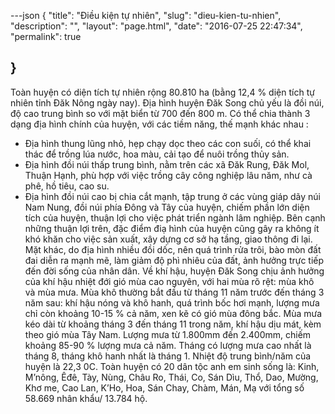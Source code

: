 ---json
{
    "title": "Điều kiện tự nhiên",
    "slug": "dieu-kien-tu-nhien",
    "description": "",
    "layout": "page.html",
    "date": "2016-07-25 22:47:34",
    "permalink": true
   
}
---
Toàn huyện có diện tích tự nhiên rộng 80.810 ha (bằng 12,4 % diện tích tự nhiên tỉnh Đăk Nông ngày nay). Địa hình huyện Đăk Song chủ yếu là đồi núi, độ cao trung bình so với mặt biển từ 700 đến 800 m. Có thể chia thành 3 dạng địa hình chính của huyện, với các tiềm năng, thế mạnh khác nhau :
- Địa hình thung lũng nhỏ, hẹp chạy dọc theo các con suối, có thể khai thác để trồng lúa nước, hoa màu, cải tạo để nuôi trồng thủy sản.
- Địa hình đồi núi thấp trung bình, nằm trên các xã Đăk Rung, Đăk Mol, Thuận Hạnh, phù hợp với việc trồng cây công nghiệp lâu năm, như cà phê, hồ tiêu, cao su.
- Địa hình đồi núi cao bị chia cắt mạnh, tập trung ở các vùng giáp dãy núi Nam Nung, đồi núi phía Đông và Tây của huyện, chiếm phần lớn diện tích của huyện, thuận lợi cho việc phát triển ngành lâm nghiệp.
Bên cạnh những thuận lợi trên, đặc điểm điạ hình của huyện cũng gây ra không ít khó khăn cho việc sản xuất, xây dựng cơ sở hạ tầng, giao thông đi lại. Mặt khác, do địa hình nhiều đồi dốc, nên quá trình rửa trôi, bào mòn đất đai diễn ra mạnh mẽ, làm giảm độ phì nhiêu của đất, ảnh hưởng trực tiếp đến đời sống của nhân dân.
Về khí hậu, huyện Đăk Song chịu ảnh hưởng của khí hậu nhiệt đới gió mùa cao nguyên, với hai mùa rõ rệt: mùa khô và mùa mưa. Mùa khô thường bắt đầu từ tháng 11 năm trước đến tháng 3 năm sau: khí hậu nóng và khô hanh, quá trình bốc hơi mạnh, lượng mưa chỉ còn khoảng 10-15 % cả năm, xen kẽ có gió mùa đông bắc. Mùa mưa kéo dài từ khoảng tháng 3 đến tháng 11 trong năm, khí hậu dịu mát, kèm theo gió mùa Tây Nam. Lượng mưa từ 1.800mm đến 2.400mm, chiếm khoảng 85-90 % lượng mưa cả năm. Tháng có lượng mưa cao nhất là tháng 8, tháng khô hanh nhất là tháng 1. Nhiệt độ trung bình/năm của huyện là 22,3 0C.
Toàn huyện có 20 dân tộc anh em sinh sống là: Kinh, M’nông, Êđê, Tày, Nùng, Châu Ro, Thái, Co, Sán Dìu, Thổ, Dao, Mường, Khơ me, Cao Lan, K’Ho, Hoa, Sán Chay, Chàm, Mán, Mạ với tổng số 58.669 nhân khẩu/ 13.784 hộ.
